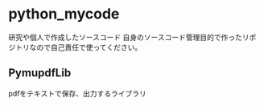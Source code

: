 # python_mycode
研究や個人で作成したソースコード
自身のソースコード管理目的で作ったリポジトリなので自己責任で使ってください。

## PymupdfLib
pdfをテキストで保存、出力するライブラリ
